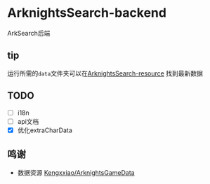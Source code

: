 # ArknightsSearch-backend

ArkSearch后端

## tip

运行所需的`data`文件夹可以在[ArknightsSearch-resource](https://github.com/ArknightsSearch/ArknightsSearch-resource)
找到最新数据

## TODO

- [ ] i18n
- [ ] api文档
- [x] 优化extraCharData

## 鸣谢

- 数据资源 [Kengxxiao/ArknightsGameData](https://github.com/Kengxxiao/ArknightsGameData)